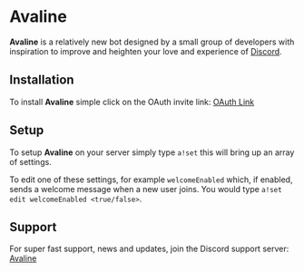 # Avaline
**Avaline** is a relatively new bot designed by a small group of developers with inspiration to improve and heighten your love and experience of [Discord](https://discordant.com).

## Installation
To install **Avaline** simple click on the OAuth invite link: 
[OAuth Link](https://discordapp.com/api/oauth2/authorize?client_id=450754650417659916&permissions=8&scope=bot)

## Setup
To setup **Avaline** on your server simply type `a!set` this will bring up an array of settings. 

To edit one of these settings, for example `welcomeEnabled` which, if enabled, sends a welcome message when a new user joins. You would type `a!set edit welcomeEnabled <true/false>`.

## Support
For super fast support, news and updates, join the Discord support server: [Avaline](https://discord.gg/NpWC4F4)